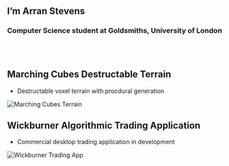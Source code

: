 ## I’m Arran Stevens
### Computer Science student at Goldsmiths, University of London
<br></br>

## Marching Cubes Destructable Terrain
- Destructable voxel terrain with procdural generation
  
![Marching Cubes Terrain](https://github.com/NoodlePlexium/NoodlePlexium/blob/main/Marching%20Cubes%20Terrain.jpg)

## Wickburner Algorithmic Trading Application
- Commercial desktop trading application in development
  
![Wickburner Trading App](https://github.com/NoodlePlexium/NoodlePlexium/blob/main/Wickburner%20App.png)

